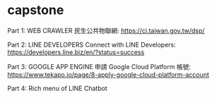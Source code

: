 # capstone
Part 1:  WEB CRAWLER
民生公共物聯網: https://ci.taiwan.gov.tw/dsp/ 

Part 2:  LINE DEVELOPERS
Connect with LINE Developers: https://developers.line.biz/en/?status=success

Part 3:  GOOGLE APP ENGINE
申請 Google Cloud Platform 帳號: https://www.tekapo.io/page/8-apply-google-cloud-platform-account

Part 4:  Rich menu of LINE Chatbot
